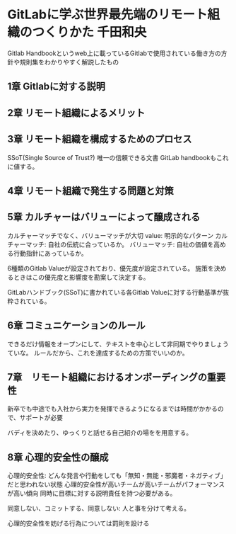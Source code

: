 # GitLabに学ぶ世界最先端のリモート組織のつくりかた 千田和央
Gitlab Handbookというweb上に載っているGitlabで使用されている働き方の方針や規則集をわかりやすく解説したもの

## 1章 Gitlabに対する説明
## 2章 リモート組織によるメリット
## 3章 リモート組織を構成するためのプロセス

SSoT(Single Source of Trust?)
唯一の信頼できる文書
GitLab handbookもこれに値する。

## 4章 リモート組織で発生する問題と対策
## 5章 カルチャーはバリューによって醸成される
カルチャーマッチでなく、バリューマッチが大切
value: 明示的なパターン
カルチャーマッチ: 自社の伝統に合っているか。
バリューマッチ: 自社の価値を高める行動指針にあっているか。

6種類のGitlab Valueが設定されており、優先度が設定されている。
施策を決めるときはこの優先度と影響度を勘案して決定する。

GitLabハンドブック(SSoT)に書かれている各Gitlab Valueに対する行動基準が抜粋されている。

## 6章 コミュニケーションのルール

できるだけ情報をオープンにして、テキストを中心として非同期でやりましょうていな。
ルールだから、これを達成するための方策でいいのか。

## 7章　リモート組織におけるオンボーディングの重要性

新卒でも中途でも入社から実力を発揮できるようになるまでは時間がかかるので、サポートが必要

バディを決めたり、ゆっくりと話せる自己紹介の場をを用意する。

## 8章 心理的安全性の醸成

心理的安全性: どんな発言や行動をしても「無知・無能・邪魔者・ネガティブ」だと思われない状態
心理的安全性が高いチームが高いチームがパフォーマンスが高い傾向
同時に目標に対する説明責任を持つ必要がある。

同意しない、コミットする、同意しない: 人と事を分けて考える。



心理的安全性を妨げる行為については罰則を設ける